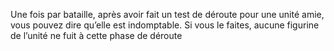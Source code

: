 Une fois par bataille, après avoir fait un test de déroute pour une unité amie, vous pouvez dire qu’elle est indomptable. Si vous le faites, aucune figurine de l’unité ne fuit à cette phase de déroute